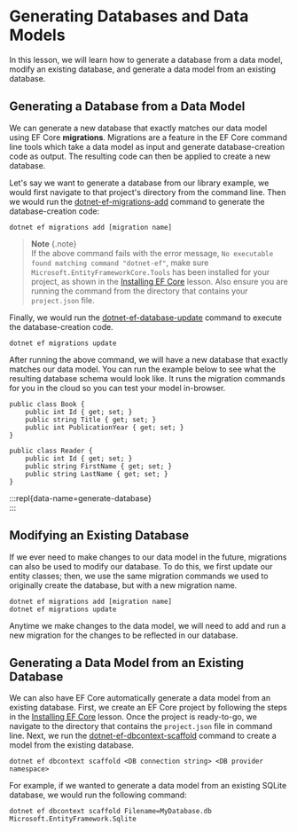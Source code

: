 # Generating Databases and Data Models 
 
In this lesson, we will learn how to generate a database from a data model, modify an existing database, and generate a data model from an existing database. 
 
## Generating a Database from a Data Model 
 
We can generate a new database that exactly matches our data model using EF Core **migrations**. Migrations are a feature in the EF Core command line tools which take a data model as input and generate database-creation code as output. The resulting code can then be applied to create a new database. 
 
Let's say we want to generate a database from our library example, we would first navigate to that project's directory from the command line. Then we would run the [dotnet-ef-migrations-add](https://docs.microsoft.com/en-us/ef/core/miscellaneous/cli/dotnet#dotnet-ef-migrations-add) command to generate the database-creation code: 
 
``` 
dotnet ef migrations add [migration name] 
``` 
 
> **Note** {.note}  
> If the above command fails with the error message, `No executable found matching command "dotnet-ef"`, make sure `Microsoft.EntityFrameworkCore.Tools` has been installed for your project, as shown in the [Installing EF Core](installing-ef-core.md) lesson. Also ensure you are running the command from the directory that contains your `project.json` file. 
  
Finally, we would run the [dotnet-ef-database-update](https://docs.microsoft.com/en-us/ef/core/miscellaneous/cli/dotnet#dotnet-ef-database-update) command to execute the database-creation code. 
 
``` 
dotnet ef migrations update  
``` 
  
After running the above command, we will have a new database that exactly matches our data model. You can run the example below to see what the resulting database schema would look like. It runs the migration commands for you in the cloud so you can test your model in-browser.

```{.snippet}   
public class Book {  
    public int Id { get; set; }  
    public string Title { get; set; }  
    public int PublicationYear { get; set; }  
}  
  
public class Reader {  
    public int Id { get; set; }  
    public string FirstName { get; set; }  
    public string LastName { get; set; }  
}  
``` 
:::repl{data-name=generate-database}   
::: 
 
## Modifying an Existing Database 
  
If we ever need to make changes to our data model in the future, migrations can also be used to modify our database. To do this, we first update our entity classes; then, we use the same migration commands we used to originally create the database, but with a new migration name. 
 
``` 
dotnet ef migrations add [migration name]  
dotnet ef migrations update  
``` 
  
Anytime we make changes to the data model, we will need to add and run a new migration for the changes to be reflected in our database. 
 
## Generating a Data Model from an Existing Database 
  
We can also have EF Core automatically generate a data model from an existing database. First, we create an EF Core project by following the steps in the [Installing EF Core](installing-ef-core.md) lesson. Once the project is ready-to-go, we navigate to the directory that contains the `project.json` file in command line. Next, we run the [dotnet-ef-dbcontext-scaffold](https://docs.microsoft.com/en-us/ef/core/miscellaneous/cli/dotnet#dotnet-ef-dbcontext-scaffold) command to create a model from the existing database. 
 
``` 
dotnet ef dbcontext scaffold <DB connection string> <DB provider namespace> 
``` 
 
For example, if we wanted to generate a data model from an existing SQLite database, we would run the following command: 
 
``` 
dotnet ef dbcontext scaffold Filename=MyDatabase.db Microsoft.EntityFramework.Sqlite 
``` 